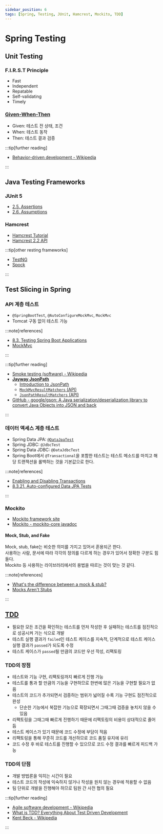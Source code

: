 ```yaml
---
sidebar_position: 6
tags: [Spring, Testing, JUnit, Hamcrest, Mockito, TDD]
---
```


# Spring Testing

## Unit Testing

### F.I.R.S.T Principle

- Fast
- Independent
- Repatable
- Self-validating
- Timely

### [Given-When-Then](https://martinfowler.com/bliki/GivenWhenThen.html)

- Given: 테스트 전 상태, 조건
- When: 테스트 동작
- Then: 테스트 결과 검증

:::tip[further reading]

- [Behavior-driven development - Wikipedia](https://en.wikipedia.org/wiki/Behavior-driven_development)

:::

## Java Testing Frameworks

### JUnit 5

- [2.5. Assertions](https://junit.org/junit5/docs/current/user-guide/#writing-tests-assertions)
- [2.6. Assumptions](https://junit.org/junit5/docs/current/user-guide/#writing-tests-assumptions)

### Hamcrest

- [Hamcrest Tutorial](http://hamcrest.org/JavaHamcrest/tutorial)
- [Hamcrest 2.2 API](http://hamcrest.org/JavaHamcrest/javadoc/2.2/)

:::tip[other resting frameworks]

- [TestNG](https://testng.org/doc/)
- [Spock](https://spockframework.org/)

:::

## Test Slicing in Spring

### API 계층 테스트

- `@SpringBootTest`, `@AutoConfigureMockMvc`, `MockMvc`
- Tomcat 구동 없이 테스트 가능

:::note[references]

- [8.3. Testing Spring Boot Applications](https://docs.spring.io/spring-boot/docs/current/reference/html/features.html#features.testing.spring-boot-applications)
- [MockMvc](https://docs.spring.io/spring-framework/reference/testing/spring-mvc-test-framework.html)

:::

:::tip[further reading]

- [Smoke testing (software) - Wikipedia](https://en.wikipedia.org/wiki/Smoke_testing_(software))
- [**Jayway JsonPath**](https://github.com/json-path/JsonPath)
  - [Introduction to JsonPath](https://www.baeldung.com/guide-to-jayway-jsonpath)
  - [`MockMvcResultMatchers` (API)](https://docs.spring.io/spring-framework/docs/current/javadoc-api/org/springframework/test/web/servlet/result/MockMvcResultMatchers.html#jsonPath-java.lang.String-java.lang.Object)
  - [`JsonPathResultMatchers` (API)](https://docs.spring.io/spring-framework/docs/current/javadoc-api/org/springframework/test/web/servlet/result/JsonPathResultMatchers.html)
- [GitHub - google/gson: A Java serialization/deserialization library to convert Java Objects into JSON and back](https://github.com/google/gson)

:::

### 데이터 액세스 계층 테스트

- Spring Data JPA: [`@DataJpaTest`](https://docs.spring.io/spring-boot/docs/current/api/org/springframework/boot/test/autoconfigure/orm/jpa/DataJpaTest.html)
- Spring JDBC: `@JdbcTest`
- Spring Data JDBC: `@DataJdbcTest`
- Spring Boot에서 `@Transactional`을 포함한 테스트는 테스트 메소드를 마치고 해당 트랜잭션을 롤백하는 것을 기본값으로 한다.

:::note[references]

- [Enabling and Disabling Transactions](https://docs.spring.io/spring-framework/reference/testing/testcontext-framework/tx.html#testcontext-tx-enabling-transactions)
- [8.3.21. Auto-configured Data JPA Tests](https://docs.spring.io/spring-boot/docs/current/reference/html/features.html#features.testing.spring-boot-applications.autoconfigured-spring-data-jpa)

:::

### Mockito

- [Mockito framework site](https://site.mockito.org/)
- [Mockito - mockito-core javadoc](https://javadoc.io/doc/org.mockito/mockito-core/latest/org/mockito/Mockito.html)

#### Mock, Stub, and Fake

Mock, stub, fake는 비슷한 의미를 가지고 있어서 혼용되곤 한다.  
사용하는 사람, 문서에 따라 각각의 정의를 다르게 하는 경우가 있어서 정확한 구분도 힘들다.  
Mockito 등 사용하는 라이브러리에서의 용법을 따르는 것이 맞는 것 같다.

:::note[references]

- [What's the difference between a mock & stub?](https://stackoverflow.com/questions/3459287/whats-the-difference-between-a-mock-stub)
- [Mocks Aren't Stubs](https://martinfowler.com/articles/mocksArentStubs.html)

:::

## [TDD](https://en.wikipedia.org/wiki/Test-driven_development)

- 필요한 모든 조건을 확인하는 테스트를 먼저 작성한 후 실패하는 테스트를 점진적으로 성공시켜 가는 식으로 개발
- 테스트 실행 결과가 `failed`인 테스트 케이스를 지속적, 단계적으로 테스트 케이스 실행 결과가 `passed`가 되도록 수정
- 테스트 케이스가 `passed`될 만큼의 코드만 우선 작성, 리팩토링

### TDD의 장점

- 테스트와 기능 구현, 리팩토링까지 빠르게 진행 가능
- 테스트를 통과 할 만큼의 기능을 구현하므로 한번에 많은 기능을 구현할 필요가 없음
- 테스트의 코드가 추가되면서 검증하는 범위가 넓어질 수록 기능 구현도 점진적으로 완성
  - 단순한 기능에서 복잡한 기능으로 확장되면서 그때그때 검증을 놓치지 않을 수 있음
- 리팩토링을 그때그때 빠르게 진행하기 때문에 리팩토링의 비용이 상대적으로 줄어듬
- 테스트 케이스가 있기 때문에 코드 수정에 부담이 적음
- 리팩토링을 통해 꾸준히 코드를 개선하므로 코드 품질 유지에 유리
- 코드 수정 후 바로 테스트를 진행할 수 있으므로 코드 수정 결과를 빠르게 피드백 가능

### TDD의 단점

- 개발 방법론을 익히는 시간이 필요
- 테스트 코드의 작성에 익숙하지 않거나 작성을 원치 않는 경우에 적용할 수 없음
- 팀 단위로 개발을 진행해야 하므로 팀원 간 사전 협의 필요

:::tip[further reading]

- [Agile software development - Wikipedia](https://en.wikipedia.org/wiki/Agile_software_development)
- [What is TDD? Everything About Test Driven Development](https://www.simform.com/blog/what-is-tdd/)
- [Kent Beck - Wikipedia](https://en.wikipedia.org/wiki/Kent_Beck)

:::
